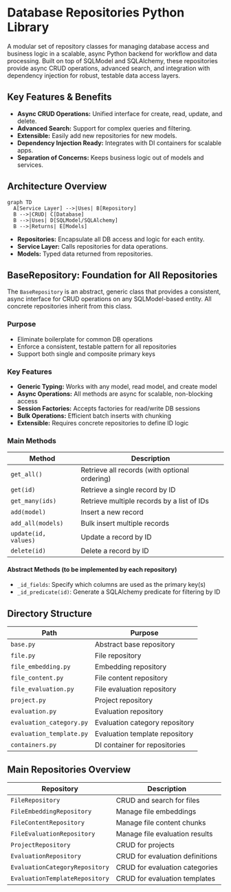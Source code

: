 # Database Repositories Python Library

A modular set of repository classes for managing database access and business logic in a scalable, async Python backend for workflow and data processing. Built on top of SQLModel and SQLAlchemy, these repositories provide async CRUD operations, advanced search, and integration with dependency injection for robust, testable data access layers.

## Key Features & Benefits

- **Async CRUD Operations:** Unified interface for create, read, update, and delete.
- **Advanced Search:** Support for complex queries and filtering.
- **Extensible:** Easily add new repositories for new models.
- **Dependency Injection Ready:** Integrates with DI containers for scalable apps.
- **Separation of Concerns:** Keeps business logic out of models and services.

## Architecture Overview

```mermaid
graph TD
  A[Service Layer] -->|Uses| B[Repository]
  B -->|CRUD| C[Database]
  B -->|Uses| D[SQLModel/SQLAlchemy]
  B -->|Returns| E[Models]
```

- **Repositories:** Encapsulate all DB access and logic for each entity.
- **Service Layer:** Calls repositories for data operations.
- **Models:** Typed data returned from repositories.

## BaseRepository: Foundation for All Repositories

The `BaseRepository` is an abstract, generic class that provides a consistent, async interface for CRUD operations on any SQLModel-based entity. All concrete repositories inherit from this class.

### Purpose

- Eliminate boilerplate for common DB operations
- Enforce a consistent, testable pattern for all repositories
- Support both single and composite primary keys

### Key Features

- **Generic Typing:** Works with any model, read model, and create model
- **Async Operations:** All methods are async for scalable, non-blocking access
- **Session Factories:** Accepts factories for read/write DB sessions
- **Bulk Operations:** Efficient batch inserts with chunking
- **Extensible:** Requires concrete repositories to define ID logic

### Main Methods

| Method               | Description                                   |
| -------------------- | --------------------------------------------- |
| `get_all()`          | Retrieve all records (with optional ordering) |
| `get(id)`            | Retrieve a single record by ID                |
| `get_many(ids)`      | Retrieve multiple records by a list of IDs    |
| `add(model)`         | Insert a new record                           |
| `add_all(models)`    | Bulk insert multiple records                  |
| `update(id, values)` | Update a record by ID                         |
| `delete(id)`         | Delete a record by ID                         |

#### Abstract Methods (to be implemented by each repository)

- `_id_fields`: Specify which columns are used as the primary key(s)
- `_id_predicate(id)`: Generate a SQLAlchemy predicate for filtering by ID

## Directory Structure

| Path                     | Purpose                        |
| ------------------------ | ------------------------------ |
| `base.py`                | Abstract base repository       |
| `file.py`                | File repository                |
| `file_embedding.py`      | Embedding repository           |
| `file_content.py`        | File content repository        |
| `file_evaluation.py`     | File evaluation repository     |
| `project.py`             | Project repository             |
| `evaluation.py`          | Evaluation repository          |
| `evaluation_category.py` | Evaluation category repository |
| `evaluation_template.py` | Evaluation template repository |
| `containers.py`          | DI container for repositories  |

## Main Repositories Overview

| Repository                     | Description                     |
| ------------------------------ | ------------------------------- |
| `FileRepository`               | CRUD and search for files       |
| `FileEmbeddingRepository`      | Manage file embeddings          |
| `FileContentRepository`        | Manage file content chunks      |
| `FileEvaluationRepository`     | Manage file evaluation results  |
| `ProjectRepository`            | CRUD for projects               |
| `EvaluationRepository`         | CRUD for evaluation definitions |
| `EvaluationCategoryRepository` | CRUD for evaluation categories  |
| `EvaluationTemplateRepository` | CRUD for evaluation templates   |

